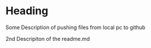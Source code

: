# Heading

Some Description of pushing files from local pc to github

2nd Descripiton of the readme.md